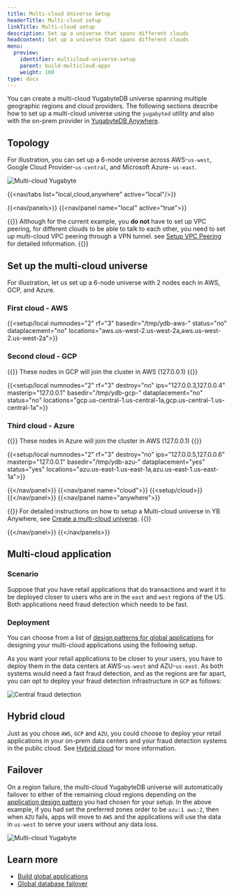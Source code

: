 ```yaml
---
title: Multi-cloud Universe Setup
headerTitle: Multi-cloud setup
linkTitle: Multi-cloud setup
description: Set up a universe that spans different clouds
headcontent: Set up a universe that spans different clouds
menu:
  preview:
    identifier: multicloud-universe-setup
    parent: build-multicloud-apps
    weight: 100
type: docs
---
```


You can create a multi-cloud YugabyteDB universe spanning multiple geographic regions and cloud providers. The following sections describe how to set up a multi-cloud universe using the `yugabyted` utility and also with the on-prem provider in [YugabyteDB Anywhere](../../../yugabyte-platform/create-deployments/create-universe-multi-cloud/).

## Topology

For illustration, you can set up a 6-node universe across AWS-`us-west`, Google Cloud Provider-`us-central`, and Microsoft Azure- `us-east`.

![Multi-cloud Yugabyte](/images/develop/multicloud/multicloud-topology.png)

<!-- begin: nav tabs -->
{{<nav/tabs list="local,cloud,anywhere" active="local"/>}}

{{<nav/panels>}}
{{<nav/panel name="local" active="true">}}
<!-- BEGIN: local cluster setup instructions -->

{{<warning title="VPC peering">}}
Although for the current example, you **do not** have to set up VPC peering, for different clouds to be able to talk to each other, you need to set up multi-cloud VPC peering through a VPN tunnel. see [Setup VPC Peering](../../../yugabyte-platform/create-deployments/create-universe-multi-cloud/#set-up-vpc-peering) for detailed information.
{{</warning>}}

## Set up the multi-cloud universe

For illustration, let us set up a 6-node universe with 2 nodes each in AWS, GCP, and Azure.

### First cloud - AWS

{{<setup/local
    numnodes="2"
    rf="3"
    basedir="/tmp/ydb-aws-"
    status="no"
    dataplacement="no"
    locations="aws.us-west-2.us-west-2a,aws.us-west-2.us-west-2a">}}

### Second cloud - GCP

{{<note title="Note">}} These nodes in GCP will join the cluster in AWS (127.0.0.1) {{</note>}}

{{<setup/local
    numnodes="2"
    rf="3"
    destroy="no"
    ips="127.0.0.3,127.0.0.4"
    masterip="127.0.0.1"
    basedir="/tmp/ydb-gcp-"
    dataplacement="no"
    status="no"
    locations="gcp.us-central-1.us-central-1a,gcp.us-central-1.us-central-1a">}}

### Third cloud - Azure

{{<note title="Note">}} These nodes in Azure will join the cluster in AWS (127.0.0.1) {{</note>}}

{{<setup/local
    numnodes="2"
    rf="3"
    destroy="no"
    ips="127.0.0.5,127.0.0.6"
    masterip="127.0.0.1"
    basedir="/tmp/ydb-azu-"
    dataplacement="yes"
    status="yes"
    locations="azu.us-east-1.us-east-1a,azu.us-east-1.us-east-1a">}}

<!--
## Destroy the universe

After exploring the multi-cloud setup locally, you can destroy the cluster using the following command

```bash
for node in {aws,gcp,azu}-{1,2} ; do ./bin/yugabyted destroy --base_dir=/tmp/ydb-${node} ; done
```
-->

<!-- END: local cluster setup instructions -->
{{</nav/panel>}}
{{<nav/panel name="cloud">}} {{<setup/cloud>}} {{</nav/panel>}}
{{<nav/panel name="anywhere">}}

{{<note>}}
For detailed instructions on how to setup a Multi-cloud universe in YB Anywhere, see [Create a multi-cloud universe](../../../yugabyte-platform/create-deployments/create-universe-multi-cloud/).
{{</note>}}

<!-- END: YBA cluster setup instructions -->
{{</nav/panel>}}
{{</nav/panels>}}
<!-- end: nav tabs -->

## Multi-cloud application

### Scenario

Suppose that you have retail applications that do transactions and want it to be deployed closer to users who are in the `east` and `west` regions of the US. Both applications need fraud detection which needs to be fast.

### Deployment

You can choose from a list of [design patterns for global applications](../build-global-apps/) for designing your multi-cloud applications using the following setup.

As you want your retail applications to be closer to your users, you have to deploy them in the data centers at AWS-`us-west` and AZU-`us-east`. As both systems would need a fast fraud detection, and as the regions are far apart, you can opt to deploy your fraud detection infrastructure in `GCP` as follows:

![Central fraud detection](/images/develop/multicloud/multicloud-fraud-detection.png)

## Hybrid cloud

Just as you chose `AWS`, `GCP` and `AZU`, you could choose to deploy your retail applications in your on-prem data centers and your fraud detection systems in the public cloud. See [Hybrid cloud](./hybrid-cloud) for more information.

## Failover

On a region failure, the multi-cloud YugabyteDB universe will automatically failover to either of the remaining cloud regions depending on the [application design pattern](../../build-global-apps/) you had chosen for your setup. In the above example, if you had set the preferred zones order to be `azu:1 aws:2`, then when `AZU` fails, apps will move to `AWS` and the applications will use the data in `us-west` to serve your users without any data loss.

![Multi-cloud Yugabyte](/images/develop/multicloud/multicloud-failover.png)

## Learn more

- [Build global applications](../../build-global-apps/)
- [Global database failover](../../build-global-apps/global-database#failover)
